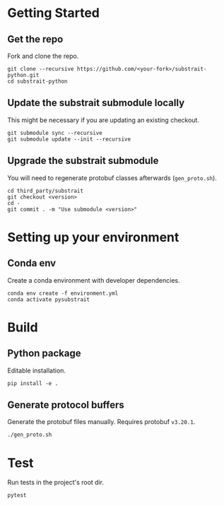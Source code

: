 # Getting Started
## Get the repo
Fork and clone the repo.
```
git clone --recursive https://github.com/<your-fork>/substrait-python.git
cd substrait-python
```
## Update the substrait submodule locally
This might be necessary if you are updating an existing checkout.
```
git submodule sync --recursive
git submodule update --init --recursive
```
## Upgrade the substrait submodule
You will need to regenerate protobuf classes afterwards (`gen_proto.sh`).
```
cd third_party/substrait
git checkout <version>
cd -
git commit . -m "Use submodule <version>"
```


# Setting up your environment
## Conda env
Create a conda environment with developer dependencies.
```
conda env create -f environment.yml
conda activate pysubstrait
```

# Build
## Python package
Editable installation.
```
pip install -e .
```

## Generate protocol buffers
Generate the protobuf files manually. Requires protobuf `v3.20.1`.
```
./gen_proto.sh
```

# Test
Run tests in the project's root dir.
```
pytest
```
